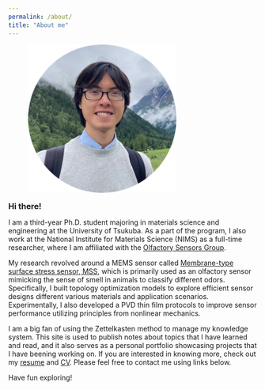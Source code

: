 ```yaml
---
permalink: /about/
title: "About me"
---
```


<figure style="width: 300px" class="align-center">
  <a href="/assets/images/bio-photo-1.png" alt="Me">
  <img src="/assets/images/bio-photo-1.png" alt=""></a>
</figure>

<strong style="font-size: 1.15em;">Hi there!</strong>

I am a third-year Ph.D. student majoring in materials science and engineering at the University of Tsukuba. As a part of the program, I also work at the National Institute for Materials Science (NIMS) as a full-time researcher, where I am affiliated with the [Olfactory Sensors Group](http://y-genki.net/).

My research revolved around a MEMS sensor called [Membrane-type surface stress sensor, MSS](https://mss-sensor.com/), which is primarily used as an olfactory sensor mimicking the sense of smell in animals to classify different odors. Specifically, I built topology optimization models to explore efficient sensor designs different various materials and application scenarios. Experimentally, I also developed a PVD thin film protocols to improve sensor performance utilizing principles from nonlinear mechanics.

I am a big fan of using the Zettelkasten method to manage my knowledge system. This site is used to publish notes about topics that I have learned and read, and it also serves as a personal portfolio showcasing projects that I have beening working on. If you are interested in knowing more, check out my [resume](/assets/pdfs/Resume.pdf) and [CV](/assets/pdfs/CV.pdf). Please feel free to contact me using links below.

Have fun exploring!
